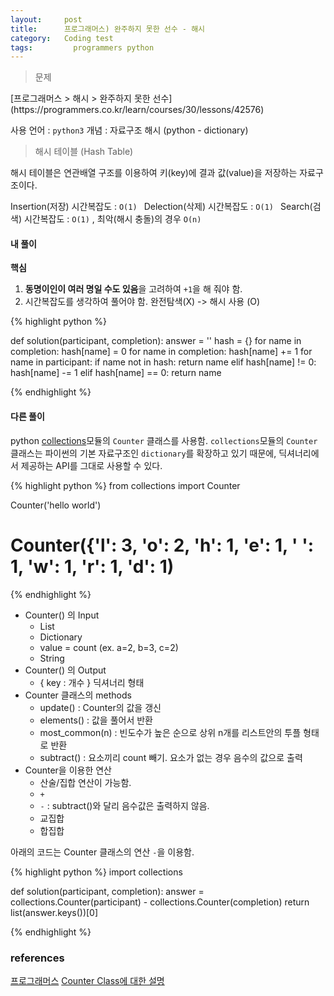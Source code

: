 ```yaml
---
layout:     post
title:      프로그래머스) 완주하지 못한 선수 - 해시
category:   Coding test
tags: 		  programmers python
---
```


<blockquote>문제</blockquote>
[프로그래머스 > 해시 > 완주하지 못한 선수](https://programmers.co.kr/learn/courses/30/lessons/42576)

사용 언어 : `python3`
개념 : 자료구조 해시 (python - dictionary)

<blockquote>해시 테이블 (Hash Table)</blockquote>
해시 테이블은 연관배열 구조를 이용하여 키(key)에 결과 값(value)을 저장하는 자료구조이다.

Insertion(저장) 시간복잡도 : `O(1) `
Delection(삭제) 시간복잡도 : `O(1) `
Search(검색) 시간복잡도 : `O(1)` , 최악(해시 충돌)의 경우 `O(n)`


#### 내 풀이

**핵심**
1) **동명이인이 여러 명일 수도 있음**을 고려하여 `+1`을 해 줘야 함.
2) 시간복잡도를 생각하여 풀어야 함. 완전탐색(X) -> 해시 사용 (O)


{% highlight python %}

def solution(participant, completion):
    answer = ''
    hash = {}
    for name in completion:
        hash[name] = 0
    for name in completion:
        hash[name] += 1
    for name in participant:
        if name not in hash:
            return name
        elif hash[name] != 0:
            hash[name] -= 1
        elif hash[name] == 0:
            return name

{% endhighlight %}



<p><h4>다른 풀이</h4></p>

python [collections](https://www.daleseo.com/python-collections-counter/)모듈의 `Counter` 클래스를 사용함.
`collections`모듈의 `Counter`클래스는 파이썬의 기본 자료구조인 `dictionary`를 확장하고 있기 때문에, 딕셔너리에서 제공하는 API를 그대로 사용할 수 있다.

{% highlight python %}
from collections import Counter

Counter('hello world')

# Counter({'l': 3, 'o': 2, 'h': 1, 'e': 1, ' ': 1, 'w': 1, 'r': 1, 'd': 1)
{% endhighlight %}

- Counter() 의 Input
    - List
    - Dictionary
    - value = count (ex. a=2, b=3, c=2)
    - String
- Counter() 의 Output
    - { key : 개수 } 딕셔너리 형태
- Counter 클래스의 methods
    - update() : Counter의 값을 갱신
    - elements() : 값을 풀어서 반환
    - most_common(n) : 빈도수가 높은 순으로 상위 n개를 리스트안의 투플 형태로 반환
    - subtract() : 요소끼리 count 빼기. 요소가 없는 경우 음수의 값으로 출력
- Counter을 이용한 연산
    - 산술/집합 연산이 가능함.
    - `+`
    - `-` : subtract()와 달리 음수값은 출력하지 않음.
    - 교집합
    - 합집합


아래의 코드는 Counter 클래스의 연산 `-`을 이용함.




{% highlight python %}
import collections


def solution(participant, completion):
    answer = collections.Counter(participant) - collections.Counter(completion)
    return list(answer.keys())[0]

{% endhighlight %}

### references
[프로그래머스](https://programmers.co.kr/learn/courses/30/lessons/42576)
[Counter Class에 대한 설명](https://excelsior-cjh.tistory.com/94)
